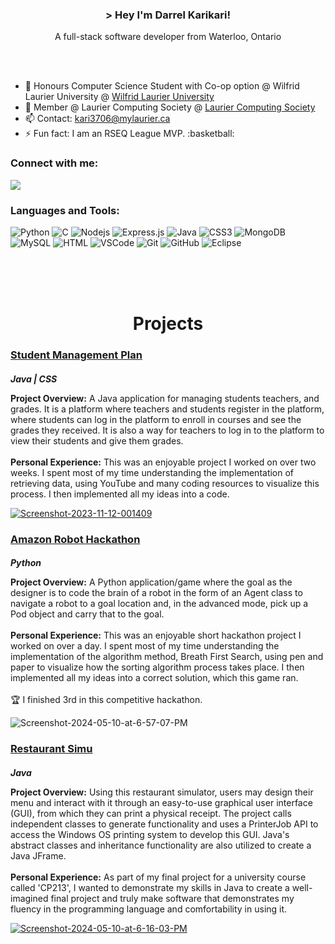 

 <!DOCTYPE html>
<html lang="en">
<head>
  <meta charset="UTF-8">
  <meta name="viewport" content="width=device-width, initial-scale=1.0">
</head>
<body>
  <!-- Header Section -->   
  <h3 align="center"> > Hey I'm Darrel Karikari!</h3>
  <p align="center"> A full-stack software developer from Waterloo, Ontario</p>
  <br><br>
  
  <ul>
    <li>🏫 Honours Computer Science Student with Co-op option @ Wilfrid Laurier University @ <a href="https://www.wlu.ca/">Wilfrid Laurier University</a></li>
    <li>📰 Member @ Laurier Computing Society @ <a href="https://lauriercs.ca">Laurier Computing Society</a></li>
    <li>📫 Contact: <a href="mailto:kari3706@mylaurier.ca">kari3706@mylaurier.ca</a></li>
    <li>⚡ Fun fact: I am an RSEQ League MVP. :basketball: </li>
</ul>
  
  <h3 align="left">Connect with me:</h3>

  <a href="https://www.linkedin.com/in/darrel-karikari-b6b418274/">
    <img src="https://img.shields.io/badge/linkedin-%230077B5.svg?style=for-the-badge&logo=linkedin&logoColor=white"/>
  </a>
  
 <!-- Languages and Tools Section -->   
  <h3 align="left">Languages and Tools:</h3>
  
  ![Python](https://img.shields.io/badge/python-3670A0?style=for-the-badge&logo=python&logoColor=ffdd54)
  ![C](https://img.shields.io/badge/c-%2300599C.svg?style=for-the-badge&logo=c&logoColor=white)
  ![Nodejs](https://img.shields.io/badge/Nodejs-3C873A?style=for-the-badge&labelColor=black&logo=node.js&logoColor=3C873A)
  ![Express.js](https://img.shields.io/badge/Express.js-000000?style=for-the-badge&logo=express&logoColor=white)
  ![Java](https://img.shields.io/badge/java-%23ED8B00.svg?style=for-the-badge&logo=openjdk&logoColor=white)
  ![CSS3](https://img.shields.io/badge/css3-%231572B6.svg?style=for-the-badge&logo=css3&logoColor=white)
  ![MongoDB](https://img.shields.io/badge/MongoDB-%234ea94b.svg?style=for-the-badge&logo=mongodb&logoColor=white)
  ![MySQL](https://img.shields.io/badge/mysql-4479A1.svg?style=for-the-badge&logo=mysql&logoColor=white)
  ![HTML](https://img.shields.io/badge/HTML5-E34F26?style=for-the-badge&logo=html5&logoColor=white) 
  ![VSCode](https://img.shields.io/badge/Visual_Studio-0078d7?style=for-the-badge&logo=visual%20studio&logoColor=white)
  ![Git](https://img.shields.io/badge/Git-F05032?style=for-the-badge&logo=git&logoColor=white)
  ![GitHub](https://img.shields.io/badge/github-%23121011.svg?style=for-the-badge&logo=github&logoColor=white)
  ![Eclipse](https://img.shields.io/badge/Eclipse-FE7A16.svg?style=for-the-badge&logo=Eclipse&logoColor=white)
  

  
  <br>

<br>
<br>

  <!-- Projects Section -->   
  <h1 style="text-align: center;">Projects</h1>

  <div>
    <h3><a href="https://https://github.com/DarrelKarikari/Management-Plan/tree/main">Student Management Plan</a></h3>
    <h5 style="margin-bottom: 0px;"> Java | CSS </h5>
    <div>
      <p class="project-description">
        <strong>Project Overview:</strong>
        A Java application for managing students teachers, and grades. It is a platform where teachers and students register in the platform, where students can log in the platform to enroll in courses and see the grades they received. It is also a way for teachers to log in to the platform to view their students and give them grades.
        <br><br>
        <strong>Personal Experience:</strong>
        This was an enjoyable project I worked on over two weeks. I spent most of my time understanding the implementation of retrieving data, using YouTube and many coding resources to visualize this process. I then implemented all my ideas into a code.
      </p>
      <a href="https://ibb.co/WnfZYS8"><img src="https://user-images.githubusercontent.com/20374208/45230776-a66f7a00-b2d2-11e8-9900-21e8bd812cfe.jpg" alt="Screenshot-2023-11-12-001409" border="0"></a>
    </div>
  </div>

  <div>
    <h3><a href="https://github.com/DarrelKarikari/Amazon-AR-Hackathon">Amazon Robot Hackathon</a></h3>
    <h5 style="margin-bottom: 0px;"> Python </h5>
    <div>
      <p class="project-description">
        <strong>Project Overview:</strong>
       A Python application/game where the goal as the designer is to code the brain of a robot in the form of an Agent class to navigate a robot to a goal location and, in the advanced mode, pick up a Pod object and carry that to the goal.
        <br><br>
        <strong>Personal Experience:</strong>
        This was an enjoyable short hackathon project I worked on over a day. I spent most of my time understanding the implementation of the algorithm method, Breath First Search, using pen and paper to visualize how the sorting algorithm process takes place. I then implemented all my ideas into a correct solution, which this game ran.<br><br>
        🏆 I finished 3rd in this competitive hackathon.
      </p>
     <img src="https://i.ibb.co/L9jr3ty/Screenshot-2024-05-10-at-6-57-07-PM.png" alt="Screenshot-2024-05-10-at-6-57-07-PM" border="0">
    </div>
  </div>

  <div>
    <h3><a href="https://github.com/DarrelKarikari/Restaurant-Sim">Restaurant Simu</a></h3>
    <h5 style="margin-bottom: 0px;">Java</h5>
    <div>
      <p class="project-description">
        <strong>Project Overview:</strong>
        Using this restaurant simulator, users may design their menu and interact with it through an easy-to-use graphical user interface (GUI), from which they can print a physical receipt. The project calls independent classes to generate functionality and uses a PrinterJob API to access the Windows OS printing system to develop this GUI. Java's abstract classes and inheritance functionality are also utilized to create a Java JFrame.
        <br><br>
        <strong>Personal Experience:</strong>
        As part of my final project for a university course called 'CP213', I wanted to demonstrate my skills in Java to create a well-imagined final project and truly make software that demonstrates my fluency in the programming language and comfortability in using it.
      </p>
      <a href="https://ibb.co/2tndy00"><img src="https://i.ibb.co/7WYKXxx/Screenshot-2024-05-10-at-6-16-03-PM.png" alt="Screenshot-2024-05-10-at-6-16-03-PM" border="0"></a>    </div>
  </div>


</body>
</html>

<!---
DarrelKarikari/DarrelKarikari is a ✨ special ✨ repository because its `README.md` (this file) appears on your GitHub profile.
You can click the Preview link to take a look at your changes.
--->
